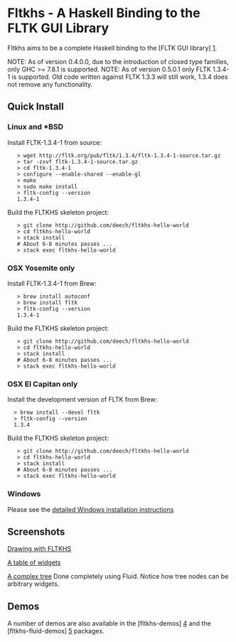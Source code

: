 Fltkhs - A Haskell Binding to the FLTK GUI Library
=============================================

Fltkhs aims to be a complete Haskell binding to the [FLTK GUI library] [1].

NOTE: As of version 0.4.0.0, due to the introduction of closed type families, only GHC >= 7.8.1 is supported.
NOTE: As of version 0.5.0.1 only FLTK 1.3.4-1 is supported. Old code written against FLTK 1.3.3 will still work, 1.3.4 does not remove any functionality.


Quick Install
-------------
### Linux and *BSD
Install FLTK-1.3.4-1 from source:

```
   > wget http://fltk.org/pub/fltk/1.3.4/fltk-1.3.4-1-source.tar.gz
   > tar -zxvf fltk-1.3.4-1-source.tar.gz
   > cd fltk-1.3.4-1
   > configure --enable-shared --enable-gl
   > make
   > sudo make install
   > fltk-config --version
   1.3.4-1
```

Build the FLTKHS skeleton project:

```
   > git clone http://github.com/deech/fltkhs-hello-world
   > cd fltkhs-hello-world
   > stack install
   # About 6-8 minutes passes ...
   > stack exec fltkhs-hello-world
```

### OSX Yosemite only

Install FLTK-1.3.4-1 from Brew:

```
   > brew install autoconf
   > brew install fltk
   > fltk-config --version
   1.3.4-1
```
Build the FLTKHS skeleton project:

```
   > git clone http://github.com/deech/fltkhs-hello-world
   > cd fltkhs-hello-world
   > stack install
   # About 6-8 minutes passes ...
   > stack exec fltkhs-hello-world
```

### OSX El Capitan only

Install the development version of FLTK from Brew:

```
  > brew install --devel fltk
  > fltk-config --version
  1.3.4
```
Build the FLTKHS skeleton project:

```
   > git clone http://github.com/deech/fltkhs-hello-world
   > cd fltkhs-hello-world
   > stack install
   # About 6-8 minutes passes ...
   > stack exec fltkhs-hello-world
```

### Windows

Please see the [detailed Windows installation instructions](http://hackage.haskell.org/package/fltkhs/docs/Graphics-UI-FLTK-LowLevel-FLTKHS.html#g:7)

Screenshots
-----------

[Drawing with FLTKHS](images/arc-windows.png)

[A table of widgets](images/widget-table-windows.png)

[A complex tree](images/tree-complex-windows.png) Done completely using Fluid. Notice how tree nodes can be arbitrary widgets.

Demos
-----
A number of demos are also available in the [fltkhs-demos] [4] and the [fltkhs-fluid-demos] [5] packages.

  [1]: http://www.fltk.org/index.php      "FLTK"
  [2]: http://www.fltk.org/software.php
  [3]: http://hackage.haskell.org/package/fltkhs/docs/Graphics-UI-FLTK-LowLevel-FLTKHS.html
  [4]: http://github.com/deech/fltkhs-demos
  [5]: http://github.com/deech/fltkhs-fluid-demos
